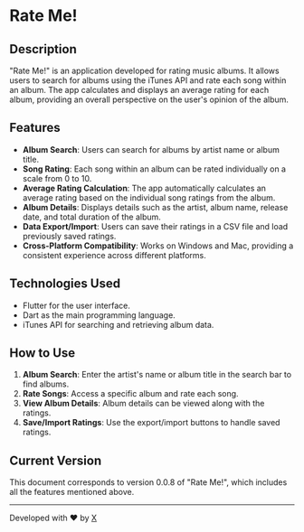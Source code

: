 # Rate Me!

## Description
"Rate Me!" is an application developed for rating music albums. It allows users to search for albums using the iTunes API and rate each song within an album. The app calculates and displays an average rating for each album, providing an overall perspective on the user's opinion of the album.

## Features
- **Album Search**: Users can search for albums by artist name or album title.
- **Song Rating**: Each song within an album can be rated individually on a scale from 0 to 10.
- **Average Rating Calculation**: The app automatically calculates an average rating based on the individual song ratings from the album.
- **Album Details**: Displays details such as the artist, album name, release date, and total duration of the album.
- **Data Export/Import**: Users can save their ratings in a CSV file and load previously saved ratings.
- **Cross-Platform Compatibility**: Works on Windows and Mac, providing a consistent experience across different platforms.

## Technologies Used
- Flutter for the user interface.
- Dart as the main programming language.
- iTunes API for searching and retrieving album data.

## How to Use
1. **Album Search**: Enter the artist's name or album title in the search bar to find albums.
2. **Rate Songs**: Access a specific album and rate each song.
3. **View Album Details**: Album details can be viewed along with the ratings.
4. **Save/Import Ratings**: Use the export/import buttons to handle saved ratings.

## Current Version
This document corresponds to version 0.0.8 of "Rate Me!", which includes all the features mentioned above.

---
Developed with ♥ by [X](https://github.com/ALi3naTEd0)
